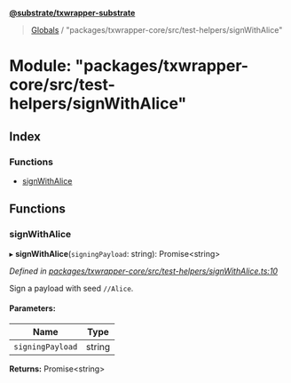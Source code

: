 **[@substrate/txwrapper-substrate](../README.md)**

> [Globals](../globals.md) / "packages/txwrapper-core/src/test-helpers/signWithAlice"

# Module: "packages/txwrapper-core/src/test-helpers/signWithAlice"

## Index

### Functions

* [signWithAlice](_packages_txwrapper_core_src_test_helpers_signwithalice_.md#signwithalice)

## Functions

### signWithAlice

▸ **signWithAlice**(`signingPayload`: string): Promise\<string>

*Defined in [packages/txwrapper-core/src/test-helpers/signWithAlice.ts:10](https://github.com/paritytech/txwrapper-core/blob/79cbc99/packages/txwrapper-core/src/test-helpers/signWithAlice.ts#L10)*

Sign a payload with seed `//Alice`.

#### Parameters:

Name | Type |
------ | ------ |
`signingPayload` | string |

**Returns:** Promise\<string>
